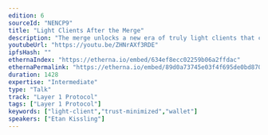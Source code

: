 ```yaml
---
edition: 6
sourceId: "NENCP9"
title: "Light Clients After the Merge"
description: "The merge unlocks a new era of truly light clients that can stay in sync with the Ethereum network using just 20 bytes / second. All obtained data can be verified in a trust-minimized manner, reducing the risk of a rogue centralized API provider serving incorrect data. This talk describes the latest advancements in CL light client protocols."
youtubeUrl: "https://youtu.be/ZHNrAXf3RDE"
ipfsHash: ""
ethernaIndex: "https://etherna.io/embed/634ef8ecc02259b06a2ffdac"
ethernaPermalink: "https://etherna.io/embed/89d0a73745e03f4f695de0bd87091d4012d3bb84097d3ccae4a9abe89d16b013"
duration: 1428
expertise: "Intermediate"
type: "Talk"
track: "Layer 1 Protocol"
tags: ["Layer 1 Protocol"]
keywords: ["light-client","trust-minimized","wallet"]
speakers: ["Etan Kissling"]
---
```

